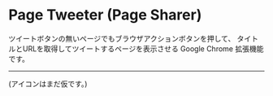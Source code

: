 # Page Tweeter (Page Sharer)  
    
ツイートボタンの無いページでもブラウザアクションボタンを押して、
タイトルとURLを取得してツイートするページを表示させる Google Chrome 拡張機能です。  
  
***
(アイコンはまだ仮です。)